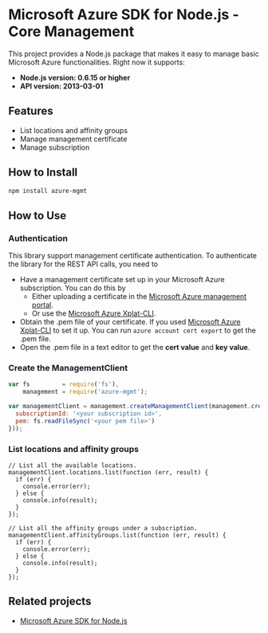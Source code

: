 # Microsoft Azure SDK for Node.js - Core Management

This project provides a Node.js package that makes it easy to manage basic Microsoft Azure functionalities. Right now it supports:
- **Node.js version: 0.6.15 or higher**
- **API version: 2013-03-01**

## Features

- List locations and affinity groups
- Manage management certificate
- Manage subscription

## How to Install

```bash
npm install azure-mgmt
```

## How to Use

### Authentication

This library support management certificate authentication. To authenticate the library for the REST API calls, you need to
* Have a management certificate set up in your Microsoft Azure subscription. You can do this by
  * Either uploading a certificate in the [Microsoft Azure management portal](https://manage.windowsazure.com).
  * Or use the [Microsoft Azure Xplat-CLI](https://github.com/WindowsAzure/azure-sdk-tools-xplat).
* Obtain the .pem file of your certificate. If you used [Microsoft Azure Xplat-CLI](https://github.com/WindowsAzure/azure-sdk-tools-xplat) to set it up. You can run ``azure account cert export`` to get the .pem file.
* Open the .pem file in a text editor to get the **cert value** and **key value**.

### Create the ManagementClient

```javascript
var fs         = require('fs'),
    management = require('azure-mgmt');

var managementClient = management.createManagementClient(management.createCertificateCloudCredentials({
  subscriptionId: '<your subscription id>',
  pem: fs.readFileSync('<your pem file>')
}));
```

### List locations and affinity groups

```
// List all the available locations.
managementClient.locations.list(function (err, result) {
  if (err) {
    console.error(err);
  } else {
    console.info(result);
  }
});

// List all the affinity groups under a subscription.
managementClient.affinityGroups.list(function (err, result) {
  if (err) {
    console.error(err);
  } else {
    console.info(result);
  }
});
```


## Related projects

- [Microsoft Azure SDK for Node.js](https://github.com/WindowsAzure/azure-sdk-for-node)
